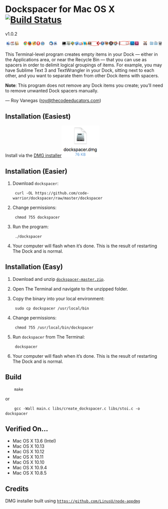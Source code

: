 # Dockspacer for Mac OS X [![Build Status](https://travis-ci.org/code-warrior/dockspacer.svg?branch=master)](https://travis-ci.org/code-warrior/dockspacer)

v1.0.2

![Dockspacer screenshot](img/dockspacer.png "Dockspacer screenshot")

This Terminal-level program creates empty items in your Dock — either in the Applications area, or near the Recycle Bin — that you can use as spacers in order to delimit logical groupings of items. For example, you may have Sublime Text 3 and TextWrangler in your Dock, sitting next to each other, and you want to separate them from other Dock items with spacers.

**Note**: This program does not remove any Dock items you create; you’ll need to remove unwanted Dock spacers manually.

— Roy Vanegas (roy@thecodeeducators.com)

## Installation (Easiest)

Install via the [DMG installer![](img/dockspacer-dmg-screenshot.png)](https://github.com/code-warrior/dockspacer/raw/master/dmg/dockspacer.dmg)

## Installation (Easier)

1. Download `dockspacer`:

        curl -OL https://github.com/code-warrior/dockspacer/raw/master/dockspacer

2. Change permissions:

        chmod 755 dockspacer

3. Run the program:

        ./dockspacer

4. Your computer will flash when it’s done. This is the result of restarting The Dock and is normal.

## Installation (Easy)

1. Download and unzip [`dockspacer-master.zip`](https://github.com/code-warrior/dockspacer/archive/master.zip).

2. Open The Terminal and navigate to the unzipped folder.

3. Copy the binary into your local environment:

        sudo cp dockspacer /usr/local/bin

4. Change permissions:

        chmod 755 /usr/local/bin/dockspacer

5. Run `dockspacer` from The Terminal:

        dockspacer

6. Your computer will flash when it’s done. This is the result of restarting The Dock and is normal.

## Build

        make

or

        gcc -Wall main.c libs/create_dockspacer.c libs/stoi.c -o dockspacer

## Verified On...

* Mac OS X 13.6 (Intel)
* Mac OS X 10.13
* Mac OS X 10.12
* Mac OS X 10.11
* Mac OS X 10.10
* Mac OS X 10.9.4
* Mac OS X 10.8.5

## Credits

DMG installer built using [`https://github.com/LinusU/node-appdmg`](https://github.com/LinusU/node-appdmg)
